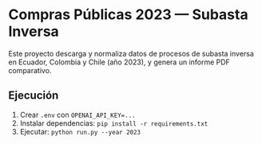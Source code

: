 # Compras Públicas 2023 — Subasta Inversa
Este proyecto descarga y normaliza datos de procesos de subasta inversa en Ecuador, Colombia y Chile (año 2023), y genera un informe PDF comparativo.

## Ejecución
1. Crear `.env` con `OPENAI_API_KEY=...`
2. Instalar dependencias: `pip install -r requirements.txt`
3. Ejecutar: `python run.py --year 2023`
